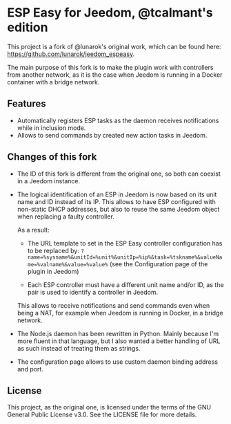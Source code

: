 # ESP Easy for Jeedom, @tcalmant's edition

This project is a fork of @lunarok's original work, which can be found here:
<https://github.com/lunarok/jeedom_espeasy>.

The main purpose of this fork is to make the plugin work with controllers from
another network, as it is the case when Jeedom is running in a Docker container
with a bridge network.

## Features

* Automatically registers ESP tasks as the daemon receives notifications while
in inclusion mode.
* Allows to send commands by created new action tasks in Jeedom.


## Changes of this fork

* The ID of this fork is different from the original one, so both can coexist
  in a Jeedom instance.

* The logical identification of an ESP in Jeedom is now based on its unit name
  and ID instead of its IP. This allows to have ESP configured with non-static
  DHCP addresses, but also to reuse the same Jeedom object when replacing a
  faulty controller.

  As a result:

  * The URL template to set in the ESP Easy controller configuration has to be
  replaced by:
  `?name=%sysname%&unitId=%unit%&unitIp=%ip%&task=%tskname%&valueName=%valname%&value=%value%`
  (see the Configuration page of the plugin in Jeedom)

  * Each ESP controller must have a different unit name and/or ID, as the pair
  is used to identify a controller in Jeedom.

  This allows to receive notifications and send commands even when being a NAT,
  for example when Jeedom is running in Docker, in a bridge network.

* The Node.js daemon has been rewritten in Python.
  Mainly because I'm more fluent in that language, but I also wanted a better
  handling of URL as such instead of treating them as strings.

* The configuration page allows to use custom daemon binding address and port.

## License

This project, as the original one, is licensed under the terms of the
GNU General Public License v3.0.
See the LICENSE file for more details.
